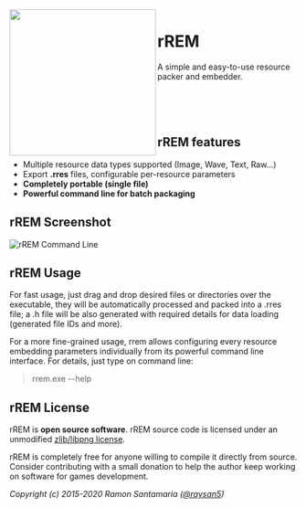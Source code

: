 <img align="left" src="logo/rrem_256x256.png" width=256>

# rREM
A simple and easy-to-use resource packer and embedder.

<br>
<br>
<br>

## rREM features

 - Multiple resource data types supported (Image, Wave, Text, Raw...)
 - Export **.rres** files, configurable per-resource parameters
 - **Completely portable (single file)**
 - **Powerful command line for batch packaging**
 
## rREM Screenshot

![rREM Command Line](screenshots/rrem_cli.png)
 
## rREM Usage

For fast usage, just drag and drop desired files or directories over the executable, 
they will be automatically processed and packed into a .rres file; a .h file will be
also generated with required details for data loading (generated file IDs and more).

For a more fine-grained usage, rrem allows configuring every resource embedding parameters
individually from its powerful command line interface. For details, just type on command line:

 > rrem.exe --help

## rREM License

rREM is **open source software**. rREM source code is licensed under an unmodified [zlib/libpng license](LICENSE).

rREM is completely free for anyone willing to compile it directly from source. Consider contributing with a small donation to help the author keep working on software for games development.

*Copyright (c) 2015-2020 Ramon Santamaria ([@raysan5](https://twitter.com/raysan5))*
